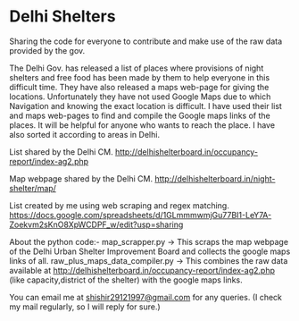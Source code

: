 # Delhi Shelters

Sharing the code for everyone to contribute and make use of the raw data provided by the gov.

The Delhi Gov. has released a list of places where provisions of night shelters and free food has been made by them to help everyone in this difficult time. They have also released a maps web-page for giving the locations. Unfortunately they have not used Google Maps due to which Navigation and knowing the exact location is difficult.  I have used their list and maps web-pages to find and compile the Google maps links of the places. It will be helpful for anyone who wants to reach the place. I have also sorted it according to areas in Delhi.  

List shared by the Delhi CM. http://delhishelterboard.in/occupancy-report/index-ag2.php 

Map webpage shared by the Delhi CM. http://delhishelterboard.in/night-shelter/map/ 

List created by me using web scraping and regex matching. https://docs.google.com/spreadsheets/d/1GLmmmwmjGu77BI1-LeY7A-Zoekvm2sKnO8XpWCDPF_w/edit?usp=sharing 

About the python code:-
map_scrapper.py -> This scraps the map webpage of the Delhi Urban Shelter Improvement Board and collects the google maps links of all.
raw_plus_maps_data_compiler.py -> This combines the raw data available at http://delhishelterboard.in/occupancy-report/index-ag2.php (like capacity,district of the shelter) with the google maps links.

You can email me at shishir29121997@gmail.com for any queries. 
(I check my mail regularly, so I will reply for sure.)
